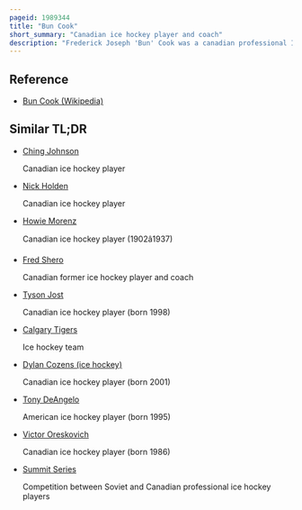 ```yaml
---
pageid: 1989344
title: "Bun Cook"
short_summary: "Canadian ice hockey player and coach"
description: "Frederick Joseph 'Bun' Cook was a canadian professional Ice Hockey forward and Coach. He was an allan Cup Champion with Sault Ste. Marie Greyhounds in 1924 before embarking on a 13-year professional Career. He played for the Saskatoon Crescents in the western Canada Hockey League and for the new York Rangers and Boston Bruins in the national Hockey League. In 1928 and 1933 Cook was a Member of two stanley Cup Championship Teams with the Rangers playing on the bread Line with his Brothers Bill and Frank Boucher."
---
```


## Reference

- [Bun Cook (Wikipedia)](https://en.wikipedia.org/?curid=1989344)

## Similar TL;DR

- [Ching Johnson](/tldr/en/ching-johnson)

  Canadian ice hockey player

- [Nick Holden](/tldr/en/nick-holden)

  Canadian ice hockey player

- [Howie Morenz](/tldr/en/howie-morenz)

  Canadian ice hockey player (1902â1937)

- [Fred Shero](/tldr/en/fred-shero)

  Canadian former ice hockey player and coach

- [Tyson Jost](/tldr/en/tyson-jost)

  Canadian ice hockey player (born 1998)

- [Calgary Tigers](/tldr/en/calgary-tigers)

  Ice hockey team

- [Dylan Cozens (ice hockey)](/tldr/en/dylan-cozens-ice-hockey)

  Canadian ice hockey player (born 2001)

- [Tony DeAngelo](/tldr/en/tony-deangelo)

  American ice hockey player (born 1995)

- [Victor Oreskovich](/tldr/en/victor-oreskovich)

  Canadian ice hockey player (born 1986)

- [Summit Series](/tldr/en/summit-series)

  Competition between Soviet and Canadian professional ice hockey players
